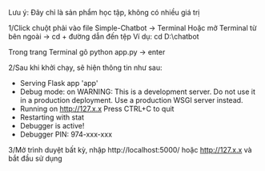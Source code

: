 Lưu ý: Đây chỉ là sản phẩm học tập, không có nhiều giá trị

1/Click chuột phải vào file Simple-Chatbot -> Terminal
Hoặc mở Terminal từ bên ngoài -> cd + đường dẫn đến tệp
Ví dụ: cd D:\chatbot

Trong trang Terminal gõ python app.py -> enter

2/Sau khi khởi chạy, sẽ hiện thông tin như sau:
 * Serving Flask app 'app'
 * Debug mode: on
WARNING: This is a development server. Do not use it in a production deployment. Use a production WSGI server instead.
 * Running on http://127.x.x
Press CTRL+C to quit
 * Restarting with stat
 * Debugger is active!
 * Debugger PIN: 974-xxx-xxx


3/Mở trình duyệt bất kỳ, nhập http://localhost:5000/ hoặc http://127.x.x và bắt đầu sử dụng

